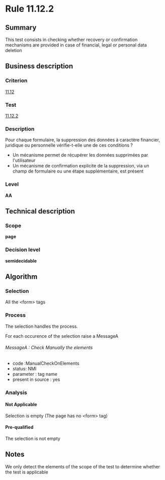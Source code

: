 # Rule 11.12.2
## Summary

This test consists in checking whether recovery or confirmation
mechanisms are provided in case of financial, legal or personal data
deletion

## Business description

### Criterion

[11.12](http://references.modernisation.gouv.fr/sites/default/files/RGAA3_RC2-1/referentiel_technique.htm#crit-11-12)

### Test

[11.12.2](http://references.modernisation.gouv.fr/sites/default/files/RGAA3_RC2-1/referentiel_technique.htm#test-11-12-2)

### Description

Pour chaque formulaire, la suppression des donn&eacute;es &agrave; caract&egrave;re financier, juridique ou personnelle v&eacute;rifie-t-elle une de ces conditions ? 
 
 *  Un m&eacute;canisme permet de r&eacute;cup&eacute;rer les donn&eacute;es supprim&eacute;es par l'utilisateur 
 *  Un m&eacute;canisme de confirmation explicite de la suppression, via un champ de formulaire ou une &eacute;tape suppl&eacute;mentaire, est pr&eacute;sent 


### Level

**AA**

## Technical description

### Scope

**page**

### Decision level

**semidecidable**

## Algorithm

### Selection

All the <form\> tags

### Process

The selection handles the process.

For each occurence of the selection raise a MessageA

###### MessageA : Check Manually the elements

-   code :ManualCheckOnElements
-   status: NMI
-   parameter : tag name
-   present in source : yes

### Analysis

#### Not Applicable

Selection is empty (The page has no <form\> tag)

#### Pre-qualified

The selection is not empty

## Notes

We only detect the elements of the scope of the test to determine
whether the test is applicable
